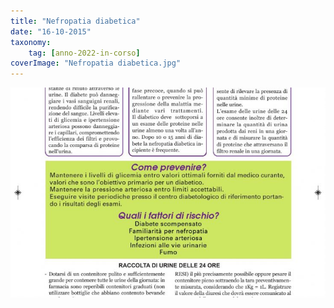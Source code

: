 ```yaml
---
title: "Nefropatia diabetica"
date: "16-10-2015"
taxonomy: 
    tag: [anno-2022-in-corso]
coverImage: "Nefropatia diabetica.jpg"
---
```


![Nefropatia diabetica](images/Nefropatia%20diabetica.jpg)
